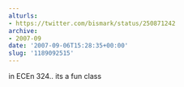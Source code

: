```yaml
---
alturls:
- https://twitter.com/bismark/status/250871242
archive:
- 2007-09
date: '2007-09-06T15:28:35+00:00'
slug: '1189092515'
---
```


in ECEn 324.. its a fun class

